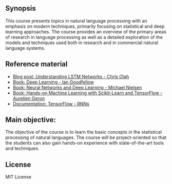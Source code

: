 ## Synopsis
This course presents topics in natural language processing with an emphasis on modern techniques, primarily focusing on statistical and deep learning approaches. The course provides an overview of the primary areas of research in language processing as well as a detailed exploration of the models and techniques used both in research and in commercial natural language systems.

## Reference material

- [Blog post: Understanding LSTM Networks - Chris Olah](https://colah.github.io/posts/2015-08-Understanding-LSTMs/)
- [Book: Deep Learning - Ian Goodfellow](http://www.deeplearningbook.org)
- [Book: Neural Networks and Deep Learning - Michael Nielsen](http://neuralnetworksanddeeplearning.com)
- [Book: Hands-on Machine Learning with Scikit-Learn and TensorFlow - Aurelien Geron](https://github.com/ageron/handson-ml)
- [Documentation: TensorFlow - RNNs](https://www.tensorflow.org/tutorials/recurrent) 


## Main objective:
The objective of the course is to learn the basic concepts in the statistical processing of natural languages. The course will be project-oriented so that the students can also gain hands-on experience with state-of-the-art tools and techniques.

## License
MIT License
